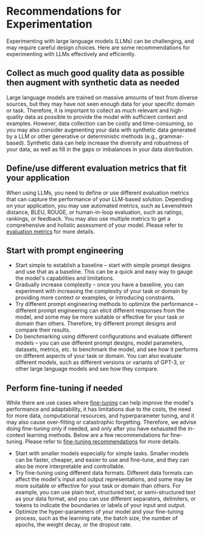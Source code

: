 # Recommendations for Experimentation

Experimenting with large language models (LLMs) can be challenging, and may require careful design choices. Here are some recommendations for experimenting with LLMs effectively and efficiently.

## Collect as much good quality data as possible then augment with synthetic data as needed

Large language models are trained on massive amounts of text from diverse sources, but they may have not seen enough data for your specific domain or task. Therefore, it is important to collect as much relevant and high-quality data as possible to provide the model with sufficient context and examples. However, data collection can be costly and time-consuming, so you may also consider augmenting your data with synthetic data generated by a LLM or other generative or deterministic methods (e.g., grammar-based). Synthetic data can help increase the diversity and robustness of your data, as well as fill in the gaps or imbalances in your data distribution.

## Define/use different evaluation metrics that fit your application

When using LLMs, you need to define or use different evaluation metrics that can capture the performance of your LLM-based solution. Depending on your application, you may use automated metrics, such as Levenshtein distance, BLEU, ROUGE, or human-in-loop evaluation, such as ratings, rankings, or feedback. You may also use multiple metrics to get a comprehensive and holistic assessment of your model. Please refer to [evaluation metrics](evaluation_metrics.md) for more details.

## Start with prompt engineering

- Start simple to establish a baseline – start with simple prompt designs and use that as a baseline. This can be a quick and easy way to gauge the model's capabilities and limitations.
- Gradually increase complexity – once you have a baseline, you can experiment with increasing the complexity of your task or domain by providing more context or examples, or introducing constraints.
- Try different prompt engineering methods to optimize the performance – different prompt engineering can elicit different responses from the model, and some may be more suitable or effective for your task or domain than others. Therefore, try different prompt designs and compare their results.
- Do benchmarking using different configurations and evaluate different models – you can use different prompt designs, model parameters, datasets, metrics, etc. to benchmark the model, and see how it performs on different aspects of your task or domain. You can also evaluate different models, such as different versions or variants of GPT-3, or other large language models and see how they compare.

## Perform fine-tuning if needed

While there are use cases where [fine-tuning](./fine_tuning.md) can help improve the model's performance and adaptability, it has limitations due to the costs, the need for more data, computational resources, and hyperparameter tuning, and it may also cause over-fitting or catastrophic forgetting. Therefore, we advise doing fine-tuning only if needed, and only after you have exhausted the in-context learning methods. Below are a few recommendations for fine-tuning. Please refer to [fine-tuning recommendations](fine_tuning_recommend.md) for more details.

- Start with smaller models especially for simple tasks. Smaller models can be faster, cheaper, and easier to use and fine-tune, and they can also be more interpretable and controllable.
- Try fine-tuning using different data formats. Different data formats can affect the model's input and output representations, and some may be more suitable or effective for your task or domain than others. For example, you can use plain text, structured text, or semi-structured text as your data format, and you can use different separators, delimiters, or tokens to indicate the boundaries or labels of your input and output.
- Optimize the hyper-parameters of your model and your fine-tuning process, such as the learning rate, the batch size, the number of epochs, the weight decay, or the dropout rate.
